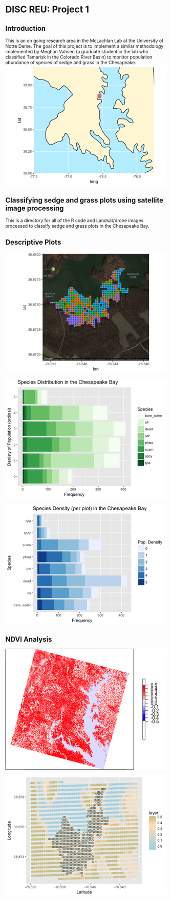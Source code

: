 # DISC REU: Project 1

## Introduction
This is an on going research area in the McLachlan Lab at the University of Notre Dame. The goal of this project is to implement a similar methodology implemented by Meghan Vahsen (a graduate student in the lab who classified Tamarisk in the Colorado River Basin) to monitor population abundance of species of sedge and grass in the Chesapeake.
![alt text](https://raw.githubusercontent.com/adraper2/DISC_chesapeake/master/plots/location_reference.png)

## Classifying sedge and grass plots using satellite image processing
This is a directory for all of the R code and Landsat/drone images processed to classify sedge and grass plots in the Chesapeake Bay.



## Descriptive Plots

![alt text](https://raw.githubusercontent.com/adraper2/DISC_chesapeake/master/plots/chesapeake_plot.png)

![alt text](https://raw.githubusercontent.com/adraper2/DISC_chesapeake/master/plots/stacked_bar1.png)

![alt text](https://raw.githubusercontent.com/adraper2/DISC_chesapeake/master/plots/stacked_bar2.png)


## NDVI Analysis

![NDVI Score Image](https://raw.githubusercontent.com/adraper2/DISC_chesapeake/master/plots/NDVI_score.png)

![NDVI plot with SERCs plots](https://raw.githubusercontent.com/adraper2/DISC_chesapeake/master/plots/NDVI_serc.png)
